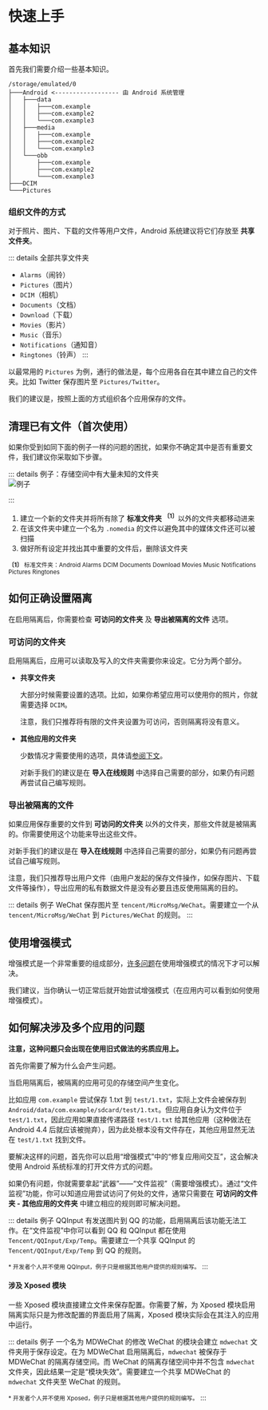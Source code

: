 # 快速上手

## 基本知识

首先我们需要介绍一些基本知识。

```
/storage/emulated/0
├───Android <------------------ 由 Android 系统管理
│   ├───data
│   │   ├───com.example
│   │   ├───com.example2
│   │   └───com.example3
│   ├───media
│   │   ├───com.example
│   │   ├───com.example2
│   │   └───com.example3
│   └───obb
│       ├───com.example
│       ├───com.example2
│       └───com.example3
├───DCIM
└───Pictures
```

### 组织文件的方式

对于照片、图片、下载的文件等用户文件，Android 系统建议将它们存放至 **共享文件夹**。

::: details 全部共享文件夹
* `Alarms`（闹铃）
* `Pictures`（图片）
* `DCIM`（相机）
* `Documents`（文档）
* `Download`（下载）
* `Movies`（影片）
* `Music`（音乐）
* `Notifications`（通知音）
* `Ringtones`（铃声）
:::

以最常用的 `Pictures` 为例，通行的做法是，每个应用各自在其中建立自己的文件夹。比如 Twitter 保存图片至 `Pictures/Twitter`。

我们的建议是，按照上面的方式组织各个应用保存的文件。

## 清理已有文件（首次使用）

如果你受到如同下面的例子一样的问题的困扰，如果你不确定其中是否有重要文件，我们建议你采取如下步骤。

::: details 例子：存储空间中有大量未知的文件夹
<br>
<img :src="$withBase('/images/chaos_storage.png')" alt="例子">

:::

1. 建立一个新的文件夹并将所有除了 **标准文件夹** <sup>**〔1〕**</sup>以外的文件夹都移动进来
2. 在该文件夹中建立一个名为 `.nomedia` 的文件以避免其中的媒体文件还可以被扫描
3. 做好所有设定并找出其中重要的文件后，删除该文件夹

<sub>**〔1〕** 标准文件夹：Android Alarms DCIM Documents Download Movies Music Notifications Pictures Ringtones</sub>

## 如何正确设置隔离

在启用隔离后，你需要检查 **可访问的文件夹** 及 **导出被隔离的文件** 选项。

### 可访问的文件夹

启用隔离后，应用可以读取及写入的文件夹需要你来设定。它分为两个部分。

* **共享文件夹**
  
  大部分时候需要设置的选项。比如，如果你希望应用可以使用你的照片，你就需要选择 `DCIM`。

  注意，我们只推荐将有限的文件夹设置为可访问，否则隔离将没有意义。

* **其他应用的文件夹**

  少数情况才需要使用的选项，具体请[参阅下文](./tutorial.html#了解涉及多个应用的问题)。
  
  对新手我们的建议是在 **导入在线规则** 中选择自己需要的部分，如果仍有问题再尝试自己编写规则。

### 导出被隔离的文件

如果应用保存重要的文件到 **可访问的文件夹** 以外的文件夹，那些文件就是被隔离的。你需要使用这个功能来导出这些文件。

对新手我们的建议是在 **导入在线规则** 中选择自己需要的部分，如果仍有问题再尝试自己编写规则。

注意，我们只推荐导出用户文件（由用户发起的保存文件操作，如保存图片、下载文件等操作），导出应用的私有数据文件是没有必要且违反使用隔离的目的。

::: details 例子
WeChat 保存图片至 `tencent/MicroMsg/WeChat`。需要建立一个从 `tencent/MicroMsg/WeChat` 到 `Pictures/WeChat` 的规则。
:::

## 使用增强模式

增强模式是一个非常重要的组成部分，[许多问题](./enhanced_mode/)在使用增强模式的情况下才可以解决。

我们建议，当你确认一切正常后就开始尝试增强模式（在应用内可以看到如何使用增强模式）。

## 如何解决涉及多个应用的问题

**注意，这种问题只会出现在使用旧式做法的劣质应用上。**

首先你需要了解为什么会产生问题。

当启用隔离后，被隔离的应用可见的存储空间产生变化。

比如应用 `com.example` 尝试保存 1.txt 到 `test/1.txt`，实际上文件会被保存到 `Android/data/com.example/sdcard/test/1.txt`。但应用自身认为文件位于 `test/1.txt`，因此应用如果直接传递路径 `test/1.txt` 给其他应用（这种做法在 Android 4.4 后就应该被抛弃），因为此处根本没有文件存在，其他应用显然无法在 `test/1.txt` 找到文件。

要解决这样的问题，首先你可以启用“增强模式”中的“修复应用间交互”，这会解决使用 Android 系统标准的打开文件方式的问题。

如果仍有问题，你就需要拿起“武器”——“文件监视”（需要增强模式）。通过“文件监视”功能，你可以知道应用尝试访问了何处的文件，通常只需要在 **可访问的文件夹 - 其他应用的文件夹** 中建立相应的规则即可解决问题。

::: details 例子
QQInput 有发送图片到 QQ 的功能，启用隔离后该功能无法工作。在“文件监视”中你可以看到 QQ 和 QQInput 都在使用 `Tencent/QQInput/Exp/Temp`。需要建立一个共享 QQInput 的 `Tencent/QQInput/Exp/Temp` 到 QQ 的规则。

<small>* 开发者个人并不使用 QQInput，例子只是根据其他用户提供的规则编写。</small>
:::

#### 涉及 Xposed 模块
   
一些 Xposed 模块直接建立文件来保存配置。你需要了解，为 Xposed 模块启用隔离实际只是为修改配置的界面启用了隔离，Xposed 模块实际会在其注入的应用中运行。

::: details 例子
一个名为 MDWeChat 的修改 WeChat 的模块会建立 `mdwechat` 文件夹用于保存设定。在为 MDWeChat 启用隔离后，`mdwechat` 被保存于 MDWeChat 的隔离存储空间。而 WeChat 的隔离存储空间中并不包含 `mdwechat` 文件夹，因此结果一定是“模块失效”。需要建立一个共享 MDWeChat 的 `mdwechat` 文件夹至 WeChat 的规则。

<small>* 开发者个人并不使用 Xposed，例子只是根据其他用户提供的规则编写。</small>
:::
